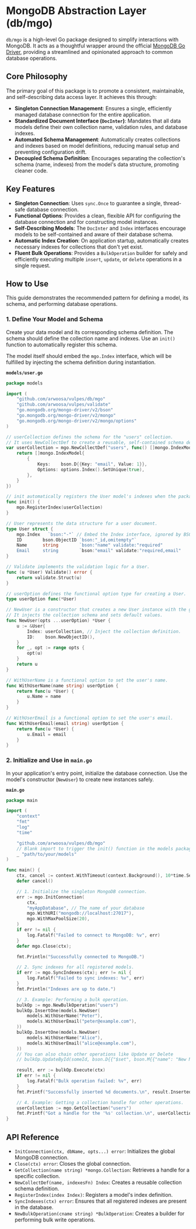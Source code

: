 # MongoDB Abstraction Layer (db/mgo)

`db/mgo` is a high-level Go package designed to simplify interactions with MongoDB. It acts as a thoughtful wrapper around the official [MongoDB Go Driver](https://github.com/mongodb/mongo-go-driver), providing a streamlined and opinionated approach to common database operations.

## Core Philosophy

The primary goal of this package is to promote a consistent, maintainable, and self-describing data access layer. It achieves this through:

- **Singleton Connection Management**: Ensures a single, efficiently managed database connection for the entire application.
- **Standardized Document Interface (`DocInter`)**: Mandates that all data models define their own collection name, validation rules, and database indexes.
- **Automated Schema Management**: Automatically creates collections and indexes based on model definitions, reducing manual setup and preventing configuration drift.
- **Decoupled Schema Definition**: Encourages separating the collection's schema (name, indexes) from the model's data structure, promoting cleaner code.

## Key Features

- **Singleton Connection**: Uses `sync.Once` to guarantee a single, thread-safe database connection.
- **Functional Options**: Provides a clean, flexible API for configuring the database connection and for constructing model instances.
- **Self-Describing Models**: The `DocInter` and `Index` interfaces encourage models to be self-contained and aware of their database schema.
- **Automatic Index Creation**: On application startup, automatically creates necessary indexes for collections that don't yet exist.
- **Fluent Bulk Operations**: Provides a `BulkOperation` builder for safely and efficiently executing multiple `insert`, `update`, or `delete` operations in a single request.

## How to Use

This guide demonstrates the recommended pattern for defining a model, its schema, and performing database operations.

### 1. Define Your Model and Schema

Create your data model and its corresponding schema definition. The schema should define the collection name and indexes. Use an `init()` function to automatically register this schema.

The model itself should embed the `mgo.Index` interface, which will be fulfilled by injecting the schema definition during instantiation.

**`models/user.go`**
```go
package models

import (
	"github.com/arwoosa/vulpes/db/mgo"
	"github.com/arwoosa/vulpes/validate"
	"go.mongodb.org/mongo-driver/v2/bson"
	"go.mongodb.org/mongo-driver/v2/mongo"
	"go.mongodb.org/mongo-driver/v2/mongo/options"
)

// userCollection defines the schema for the "users" collection.
// It uses NewCollectDef to create a reusable, self-contained schema definition.
var userCollection = mgo.NewCollectDef("users", func() []mongo.IndexModel {
	return []mongo.IndexModel{
		{
			Keys:    bson.D{{Key: "email", Value: 1}},
			Options: options.Index().SetUnique(true),
		},
	}
})

// init automatically registers the User model's indexes when the package is imported.
func init() {
	mgo.RegisterIndex(userCollection)
}

// User represents the data structure for a user document.
type User struct {
	mgo.Index   `bson:"-"` // Embed the Index interface, ignored by BSON marshalling.
	ID        bson.ObjectID `bson:"_id,omitempty"`
	Name      string        `bson:"name" validate:"required"
	Email     string        `bson:"email" validate:"required,email"
}

// Validate implements the validation logic for a User.
func (u *User) Validate() error {
	return validate.Struct(u)
}

// userOption defines the functional option type for creating a User.
type userOption func(*User)

// NewUser is a constructor that creates a new User instance with the given options.
// It injects the collection schema and sets default values.
func NewUser(opts ...userOption) *User {
	u := &User{
		Index: userCollection, // Inject the collection definition.
		ID:    bson.NewObjectID(),
	}
	for _, opt := range opts {
		opt(u)
	}
	return u
}

// WithUserName is a functional option to set the user's name.
func WithUserName(name string) userOption {
	return func(u *User) {
		u.Name = name
	}
}

// WithUserEmail is a functional option to set the user's email.
func WithUserEmail(email string) userOption {
	return func(u *User) {
		u.Email = email
	}
}
```

### 2. Initialize and Use in `main.go`

In your application's entry point, initialize the database connection. Use the model's constructor (`NewUser`) to create new instances safely.

**`main.go`**
```go
package main

import (
	"context"
	"fmt"
	"log"
	"time"

	"github.com/arwoosa/vulpes/db/mgo"
	// Blank import to trigger the init() function in the models package.
	_ "path/to/your/models"
)

func main() {
	ctx, cancel := context.WithTimeout(context.Background(), 10*time.Second)
	defer cancel()

	// 1. Initialize the singleton MongoDB connection.
	err := mgo.InitConnection(
		ctx,
		"myAppDatabase", // The name of your database
		mgo.WithURI("mongodb://localhost:27017"),
		mgo.WithMaxPoolSize(20),
	)
	if err != nil {
		log.Fatalf("Failed to connect to MongoDB: %v", err)
	}
	defer mgo.Close(ctx);

	fmt.Println("Successfully connected to MongoDB.")

	// 2. Sync indexes for all registered models.
	if err := mgo.SyncIndexes(ctx); err != nil {
		log.Fatalf("Failed to sync indexes: %v", err)
	}
	fmt.Println("Indexes are up to date.")

	// 3. Example: Performing a bulk operation.
	bulkOp := mgo.NewBulkOperation("users")
	bulkOp.InsertOne(models.NewUser(
		models.WithUserName("Peter"),
		models.WithUserEmail("peter@example.com"),
	))
	bulkOp.InsertOne(models.NewUser(
		models.WithUserName("Alice"),
		models.WithUserEmail("alice@example.com"),
	))
	// You can also chain other operations like Update or Delete
	// bulkOp.UpdateById(someId, bson.D{{"$set", bson.M{{"name": "New Name"}}}})

	result, err := bulkOp.Execute(ctx)
	if err != nil {
		log.Fatalf("Bulk operation failed: %v", err)
	}
	fmt.Printf("Successfully inserted %d documents.\n", result.InsertedCount)

	// 4. Example: Getting a collection handle for other operations.
	userCollection := mgo.GetCollection("users")
	fmt.Printf("Got a handle for the '%s' collection.\n", userCollection.Name())
}
```

## API Reference

- `InitConnection(ctx, dbName, opts...) error`: Initializes the global MongoDB connection.
- `Close(ctx) error`: Closes the global connection.
- `GetCollection(name string) *mongo.Collection`: Retrieves a handle for a specific collection.
- `NewCollectDef(name, indexesFn) Index`: Creates a reusable collection schema definition.
- `RegisterIndex(index Index)`: Registers a model's index definition.
- `SyncIndexes(ctx) error`: Ensures that all registered indexes are present in the database.
- `NewBulkOperation(cname string) *BulkOperation`: Creates a builder for performing bulk write operations.
